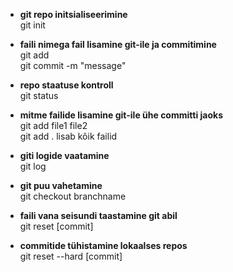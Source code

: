 * **git repo initsialiseerimine**<br>
git init

* **faili nimega fail lisamine git-ile ja commitimine**<br>
git add<br>
git commit -m "message"

* **repo staatuse kontroll**<br>
git status

* **mitme failide lisamine git-ile ühe committi jaoks**<br>
git add file1 file2<br>
git add . lisab kõik failid

* **giti logide vaatamine**<br>
git log

* **git puu vahetamine**<br>
git checkout branchname

* **faili vana seisundi taastamine git abil**<br>
git reset [commit]

* **commitide tühistamine lokaalses repos**<br>
git reset --hard [commit]